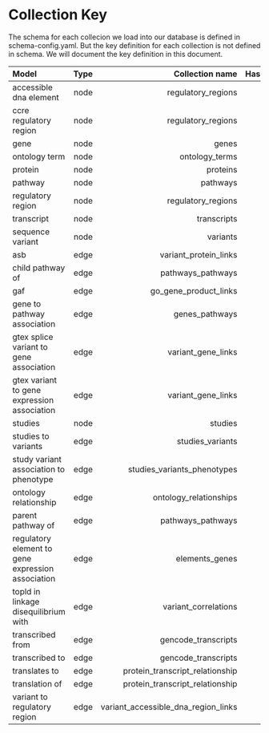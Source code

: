 # Collection Key

The schema for each collecion we load into our database is defined in schema-config.yaml. But the key definition for each collection is not defined in schema. We will document the key definition in this document.

| Model                                             | Type | Collection name                     | Hashed | Key format | Example |
| :------------------------------------------------ | ---: | ----------------------------------: | -----: | ---------: | ----: |
| accessible dna element                             | node | regulatory_regions              | N | accessible_dna_element_{chr}\_{start}\_{end}\_{assembly} | chr1_778381_779150_GRCh38 |
| ccre regulatory region                            | node | regulatory_regions   | N | {candidate_cis_regulatory_element_id} | EH38E2776516 |
| gene                                              | node | genes                               | N | {Ensembl_id}{optinal suffix _PAR_Y} | ENSG00000197976 or ENSG00000197976_PAR_Y|
| ontology term                                     | node | ontology_terms                      | N | {ontology}_{id} | EFO_0001086 |
| protein                                           | node | proteins                            | N | {Uniprot_id} | P31946 |
| pathway                                           | node | pathways                            | N | {reactome_id} | R-HSA-109581 |
| regulatory region                                 | node | regulatory_regions                  | N | {class_name}\_{chr}\_{start}\_{end}\_{assembly} | enhancer_chr1_827140_827667_GRCh38 |
| transcript                                        | node | transcripts                         | N |  {Ensembl_id}{optinal suffix _PAR_Y} | ENST00000313871 or ENST00000313871_PAR_Y |
| sequence variant                                  | node | variants                            | Y | {chr}_{start}\_{ref_seq}\_{alt_seq}\_{assembly} | 20_9567040_T_G_GRCh38 |
| asb                                               | edge | variant_protein_links               | N | {variant_id}{uniprot_id}{ontology_term_id} |
| child pathway of                                 | edge | pathways_pathways                   | N | {pathway_id}_{pathway_id} | R-HSA-109581_R-HSA-109606 |
| gaf                                               | edge | go_gene_product_links               | Y | {annotation_dict}  |
| gene to pathway association                       | edge | genes_pathways                      | N | {gene_id}_{pathway_id} | ENSG00000000419_R-HSA-162699 |
| gtex splice variant to gene association           | edge | variant_gene_links                  | N | {variant_id}\_{gene_id}\_{ontology_term_id} |
| gtex variant to gene expression association       | edge | variant_gene_links                  | N | {variant_id}\_{gene_id}\_{ontology_term_id} |
| studies       | node | studies                  | N | {study_id} |
| studies to variants       | edge | studies_variants                  | Y | {study_id}\_{variant_id} |
| study variant association to phenotype       | edge | studies_variants_phenotypes                  | Y | {study_id}\_{variant_id}\_{ontology_term_id} |
| ontology relationship                             | edge | ontology_relationships              | N | {from_node}\_{predicate}\_{to_node} | obo:GO_0000001_01:rdf-schema.subClassOf_obo:GO_0048308 |
| parent pathway of                                 | edge | pathways_pathways                   | N | {pathway_id}_{pathway_id} | R-HSA-109581_R-HSA-109606 |
| regulatory element to gene expression association | edge | elements_genes                      | N | {regulatory_region_id}_{gene id}_{ontology_term_id} | enhancer_chr1_827140_827667_GRCh38_ENSG00000187634_CL_0000765 |
| topld in linkage disequilibrium with              | edge | variant_correlations                | Y | {ancestry}{chr}{uniq_id_snp1}{uniq_id_snp2}{assembly}|
| transcribed from                                  | edge | gencode_transcripts                 | N | {transcript_id}_{gene_id} | ENST00000456328_ENSG00000290825 |
| transcribed to                                    | edge | gencode_transcripts                 | N | {gene_id}_{transcript_id} | ENSG00000290825_ENST00000456328 |
| translates to                                     | edge | protein_transcript_relationship     | N | {protein_id}_{transcript_id} | P31946_ENST00000353703 |
| translation of                                    | edge | protein_transcript_relationship     | N | {transcript_id}_{protein_id} | ENST00000353703_P31946 |
| variant to regulatory region      | edge | variant_accessible_dna_region_links | N | {variant_id}_{regulatory_region_id} |
